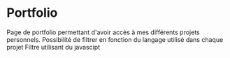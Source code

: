 # Portfolio
Page de portfolio permettant d'avoir accès à mes différents projets personnels.
Possibilité de filtrer en fonction du langage utilisé dans chaque projet
Filtre utilisant du javascipt
